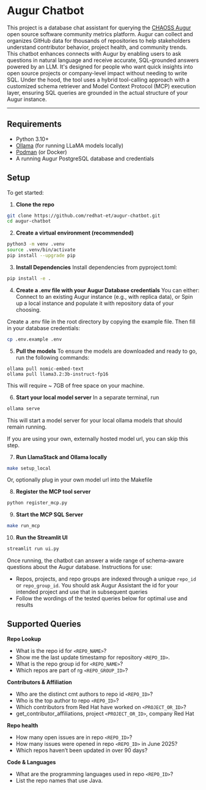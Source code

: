 # Augur Chatbot


This project is a database chat assistant for querying the [CHAOSS Augur](https://chaoss.github.io/augur/) open source software community metrics platform. Augur can collect and organizes GitHub data for thousands of repositories to help stakeholders understand contributor behavior, project health, and community trends.
This chatbot enhances connects with Augur by enabling users to ask questions in natural language and receive accurate, SQL-grounded answers powered by an LLM. It's designed for people who want quick insights into open source projects or company-level impact without needing to write SQL. Under the hood, the tool uses a hybrid tool-calling approach with a customized schema retriever and Model Context Protocol (MCP) execution layer, ensuring SQL queries are grounded in the actual structure of your Augur instance.

---
## Requirements
- Python 3.10+
- [Ollama](https://ollama.com/) (for running LLaMA models locally)
- [Podman](https://podman.io/) (or Docker)
- A running Augur PostgreSQL database and credentials

## Setup
To get started:
1. **Clone the repo**
```bash
git clone https://github.com/redhat-et/augur-chatbot.git
cd augur-chatbot
```
2. **Create a virtual environment (recommended)**
```bash
python3 -m venv .venv
source .venv/bin/activate
pip install --upgrade pip
```
3. **Install Dependencies**
Install dependencies from pyproject.toml:
```bash
pip install -e .
```
4. **Create a .env file with your Augur Database credentials**
You can either:
Connect to an existing Augur instance (e.g., with replica data), or
Spin up a local instance and populate it with repository data of your choosing.

Create a .env file in the root directory by copying the example file. Then fill in your database credentials:
```bash
cp .env.example .env
```

5. **Pull the models**
To ensure the models are downloaded and ready to go, run the following commands:
```
ollama pull nomic-embed-text
ollama pull llama3.2:3b-instruct-fp16
```
This will require ~ 7GB of free space on your machine.

6. **Start your local model server**
In a separate terminal, run
```bash
ollama serve
```
This will start a model server for your local ollama models that should remain running.

If you are using your own, externally hosted model url, you can skip this step.

7. **Run LlamaStack and Ollama locally**
```bash
make setup_local
```
Or, optionally plug in your own model url into the Makefile

8. **Register the MCP tool server**
```bash
python register_mcp.py
```

9. **Start the MCP SQL Server**
```bash
make run_mcp
```

10. **Run the Streamlit UI**
```bash
streamlit run ui.py
```

Once running, the chatbot can answer a wide range of schema-aware questions about the Augur database.
Instructions for use:
- Repos, projects, and repo groups are indexed through a unique `repo_id` or `repo_group_id`. You should ask Augur Assistant the id for your intended project and use that in subsequent queries
- Follow the wordings of the tested queries below for optimal use and results
  
## Supported Queries
**Repo Lookup**
- What is the repo id for `<REPO_NAME>`?
- Show me the last update timestamp for repository `<REPO_ID>`.
- What is the repo group id for `<REPO_NAME>`?
- Which repos are part of rg `<REPO_GROUP_ID>`?

**Contributors & Affiliation**
- Who are the distinct cmt authors to repo id `<REPO_ID>`?
- Who is the top author to repo `<REPO_ID>`?
- Which contributors from Red Hat have worked on `<PROJECT_OR_ID>`?
- get_contributor_affiliations, project `<PROJECT_OR_ID>`, company Red Hat

**Repo health**
- How many open issues are in repo `<REPO_ID>`?
- How many issues were opened in repo `<REPO_ID>` in June 2025?
- Which repos haven’t been updated in over 90 days?

**Code & Languages**
- What are the programming languages used in repo `<REPO_ID>`?
- List the repo names that use Java.



   
